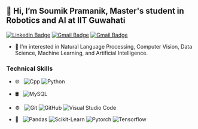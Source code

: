 ## 👋 Hi, I’m Soumik Pramanik, Master's student in Robotics and AI at IIT Guwahati

[![Linkedin Badge](https://img.shields.io/badge/-Soumik_Pramanik-blue?style=flat-square&logo=Linkedin&logoColor=white&link=https://www.linkedin.com/in/vignesh-p-iitg/)](https://www.linkedin.com/in/vignesh-p-iitg/)
[![Gmail Badge](https://img.shields.io/badge/-soumikpramanik28@gmail.com-c14438?style=flat-square&logo=Gmail&logoColor=white&link=mailto:soumikpramanik28@gmail.com)](mailto:soumikpramanik28@gmail.com) 
[![Gmail Badge](https://img.shields.io/badge/-soumikpramanik007@gmail.com-c14438?style=flat-square&logo=Gmail&logoColor=white&link=mailto:soumikpramanik007@gmail.com)](mailto:soumikpramanik007@gmail.com) 

- 👀 I’m interested in Natural Language Processing, Computer Vision, Data Science, Machine Learning, and Artificial Intelligence.

### Technical Skills
- 🌐 &nbsp; 
  ![Cpp](https://img.shields.io/badge/-cpp-333333?style=flat&logo=cplusplus&logoColor=blue)
  ![Python](https://img.shields.io/badge/-python-333333?style=flat&logo=python)

- 🛢 &nbsp;
  ![MySQL](https://img.shields.io/badge/-MySQL-333333?style=flat&logo=mysql)

- ⚙️ &nbsp;
  ![Git](https://img.shields.io/badge/-Git-333333?style=flat&logo=git)
  ![GitHub](https://img.shields.io/badge/-GitHub-333333?style=flat&logo=github)
  ![Visual Studio Code](https://img.shields.io/badge/-Visual%20Studio%20Code-333333?style=flat&logo=visual-studio-code&logoColor=007ACC)

- 🔧 &nbsp;
  ![Pandas](https://img.shields.io/badge/-Panda-333333?style=flat&logo=Pandas)
  ![Scikit-Learn](https://img.shields.io/badge/-Scikit--Learn-333333?style=flat&logo=Scikit-Learn)
  ![Pytorch](https://img.shields.io/badge/-PyTorch-333333?style=flat&logo=Pytorch)
  ![Tensorflow](https://img.shields.io/badge/-Tensorflow-333333?style=flat&logo=Tensorflow)
<!---
Vignesh048/Vignesh048 is a ✨ special ✨ repository because its `README.md` (this file) appears on your GitHub profile.
You can click the Preview link to take a look at your changes.
